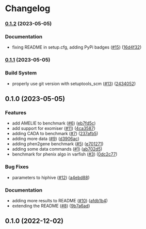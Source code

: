 # Changelog

### [0.1.2](https://www.github.com/bihealth/gene-ranking-shootout/compare/v0.1.1...v0.1.2) (2023-05-05)


### Documentation

* fixing README in setup.cfg, adding PyPi badges ([#15](https://www.github.com/bihealth/gene-ranking-shootout/issues/15)) ([16d4f32](https://www.github.com/bihealth/gene-ranking-shootout/commit/16d4f32b94195a85df06ad6bddb85a6381c33bfe))

### [0.1.1](https://www.github.com/bihealth/gene-ranking-shootout/compare/v0.1.0...v0.1.1) (2023-05-05)


### Build System

* properly use git version with setuptools_scm ([#13](https://www.github.com/bihealth/gene-ranking-shootout/issues/13)) ([2434052](https://www.github.com/bihealth/gene-ranking-shootout/commit/243405280d799f0e62157ebc7baa62677cb4ecdc))

## 0.1.0 (2023-05-05)


### Features

* add AMELIE to benchmark ([#6](https://www.github.com/bihealth/gene-ranking-shootout/issues/6)) ([eb7fd5c](https://www.github.com/bihealth/gene-ranking-shootout/commit/eb7fd5ceacb9138e4bd4e5a1eb6988e0cd9f21c5))
* add support for exomiser ([#11](https://www.github.com/bihealth/gene-ranking-shootout/issues/11)) ([4ca3587](https://www.github.com/bihealth/gene-ranking-shootout/commit/4ca3587994b748a79c96acaea5f0c8b3ab4b22db))
* adding CADA to benchmark ([#7](https://www.github.com/bihealth/gene-ranking-shootout/issues/7)) ([237afb5](https://www.github.com/bihealth/gene-ranking-shootout/commit/237afb5283d2474a2a744ef536603725e395f458))
* adding more data ([#9](https://www.github.com/bihealth/gene-ranking-shootout/issues/9)) ([d3906ac](https://www.github.com/bihealth/gene-ranking-shootout/commit/d3906aca4008d553daf623c99ef2c5ce957a860b))
* adding phen2gene benchmark ([#5](https://www.github.com/bihealth/gene-ranking-shootout/issues/5)) ([e701271](https://www.github.com/bihealth/gene-ranking-shootout/commit/e701271cb94b70db24645e50e3193b43faa5b053))
* adding some data commands ([#1](https://www.github.com/bihealth/gene-ranking-shootout/issues/1)) ([ab702d5](https://www.github.com/bihealth/gene-ranking-shootout/commit/ab702d57a521d6194263511599b4fbd48b016fde))
* benchmark for phenix algo in varfish ([#3](https://www.github.com/bihealth/gene-ranking-shootout/issues/3)) ([0dc2c77](https://www.github.com/bihealth/gene-ranking-shootout/commit/0dc2c77b6c549bfcde9743e09e94627e9398ed3b))


### Bug Fixes

* parameters to hiphive ([#12](https://www.github.com/bihealth/gene-ranking-shootout/issues/12)) ([a4ebd88](https://www.github.com/bihealth/gene-ranking-shootout/commit/a4ebd885b2eb43cd5d5da326b9ce25b006daca0b))


### Documentation

* adding more results to README ([#10](https://www.github.com/bihealth/gene-ranking-shootout/issues/10)) ([afdb1b4](https://www.github.com/bihealth/gene-ranking-shootout/commit/afdb1b4e594686035c93c806947c4d6b0dce30ca))
* extending the README ([#8](https://www.github.com/bihealth/gene-ranking-shootout/issues/8)) ([9b7a6ad](https://www.github.com/bihealth/gene-ranking-shootout/commit/9b7a6ad724db99821fa8badbf30f5cd846fbb32b))

## 0.1.0 (2022-12-02)
